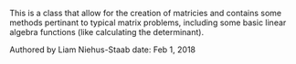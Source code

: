 This is a class that allow for the creation of matricies and contains some
methods pertinant to typical matrix problems, including some basic linear
algebra functions (like calculating the determinant).

Authored by Liam Niehus-Staab
date: Feb 1, 2018